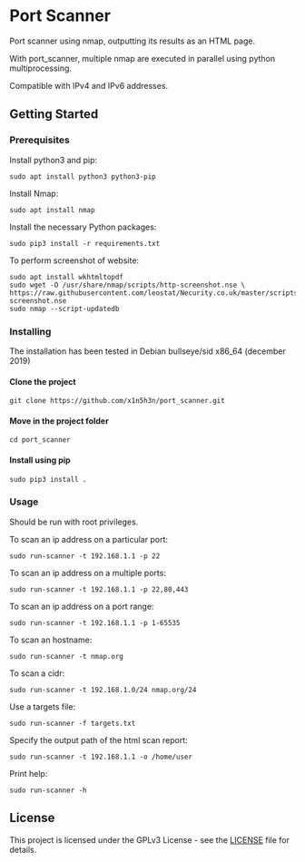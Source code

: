 # Port Scanner

Port scanner using nmap, outputting its results as an HTML page.

With port_scanner, multiple nmap are executed in parallel using python multiprocessing.

Compatible with IPv4 and IPv6 addresses.


## Getting Started

### Prerequisites

Install python3 and pip:
```
sudo apt install python3 python3-pip
```

Install Nmap:
```
sudo apt install nmap
```

Install the necessary Python packages:
```
sudo pip3 install -r requirements.txt
```

To perform screenshot of website:
```
sudo apt install wkhtmltopdf
sudo wget -O /usr/share/nmap/scripts/http-screenshot.nse \ https://raw.githubusercontent.com/leostat/Necurity.co.uk/master/scripts/http-screenshot.nse
sudo nmap --script-updatedb
```

### Installing

The installation has been tested in Debian bullseye/sid x86_64 (december 2019)

#### Clone the project
```
git clone https://github.com/x1n5h3n/port_scanner.git
```

#### Move in the project folder
```
cd port_scanner
```

#### Install using pip
```
sudo pip3 install .
```

### Usage

Should be run with root privileges.

To scan an ip address on a particular port:
```
sudo run-scanner -t 192.168.1.1 -p 22
```

To scan an ip address on a multiple ports:
```
sudo run-scanner -t 192.168.1.1 -p 22,80,443
```

To scan an ip address on a port range:
```
sudo run-scanner -t 192.168.1.1 -p 1-65535
```

To scan an hostname:
```
sudo run-scanner -t nmap.org
```

To scan a cidr:
```
sudo run-scanner -t 192.168.1.0/24 nmap.org/24
```

Use a targets file:
```
sudo run-scanner -f targets.txt
```

Specify the output path of the html scan report:
```
sudo run-scanner -t 192.168.1.1 -o /home/user
```

Print help:
```
sudo run-scanner -h
```

## License

This project is licensed under the GPLv3 License - see the [LICENSE](LICENSE) file for details.

